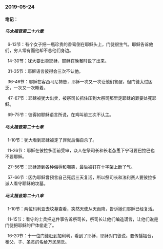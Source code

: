 ### 2019-05-24

#### 笔记：

##### 马太福音第二十六章

&nbsp;    6-13节：有个女子把一瓶珍贵的香膏倒在耶稣头上，门徒很生气。耶稣告诉他们，穷人常有而他却不总他们身边。

&nbsp;    14-30节：犹大要出卖耶稣，耶稣在晚餐时说了出来。

&nbsp;    31-35节：耶稣语言彼得会三次不认他。

&nbsp;    36-46节：耶稣在客西马尼祷告，耶稣一次又一次让他们警醒，但门徒太过困乏，一次又一次睡着。

&nbsp;    47-67节：耶稣被犹大出卖，被祭司长抓住压到大祭司那里定耶稣的罪要处死耶稣。

&nbsp;    69-75节：彼得如耶稣语言所说，在鸡叫前三次不认主。

##### 马太福音第二十七章

&nbsp;    1-10节：犹大看到耶稣被定了罪就后悔自杀了。

&nbsp;    11-26节：耶稣在彼拉多面前受审，众人在祭司长和长老怂恿下宁可要巴拉巴也不要耶稣。

&nbsp;    27-56节：耶稣遭到各种侮辱和嘲笑，最后被钉在十字架上断了气。

&nbsp;    57-66节：因为耶稣曾预言自己死后三天复活，所以祭司长和法利赛人要彼拉多派人看守耶稣的坟墓。

##### 马太福音第二十八章

&nbsp;    1-10节：两位玛利亚去坟墓查看，突然天使从天而降，告诉她们耶稣已经复活。

&nbsp;    11-15节：看守的士兵把这件事告诉祭司长，祭司长让他们编造谎言，让他们说是门徒把耶稣的尸体偷走了。

&nbsp;    16-20节：十一位门徒赶到加利利，看到了耶稣，耶稣对门徒说，要传播福音，奉父、子、圣灵的名给万民施洗。
